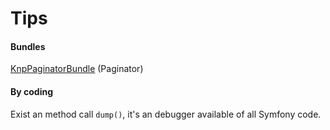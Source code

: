 # Tips

#### Bundles

[KnpPaginatorBundle](https://github.com/KnpLabs/KnpPaginatorBundle) (Paginator)

#### By coding

Exist an method call `dump()`, it's an debugger available of all Symfony code.
